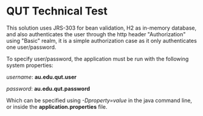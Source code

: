 # QUT Technical Test

This solution uses JRS-303 for bean validation, H2 as in-memory database,
and also authenticates the user through the http header "Authorization"
using "Basic" realm, it is a simple authorization
case as it only authenticates one user/password.

To specify user/password, the application must be run with the following system properties:

_username_: __au.edu.qut.user__

_password_: __au.edu.qut.password__ 

Which can be specified using _-Dproperty=value_ in the java command line, or inside
the __application.properties__ file.